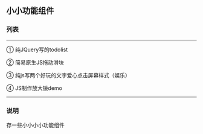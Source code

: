 ## 小小功能组件
### 列表
------------------------
① 纯JQuery写的todolist

② 简易原生JS拖动滑块

③ 纯js写两个好玩的文字爱心点击屏幕样式（娱乐）

④ JS制作放大镜demo

------------------------

### 说明
存一些小小小小功能组件


